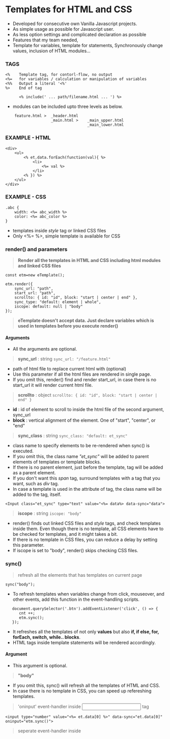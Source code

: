 # Templates for HTML and CSS

* Developed for consecutive own Vanilla Javascript projects.
* As simple usage as possible for Javascript user.
* As less option settings and complicated declaration as possible
* Features that my team needed,
* Template for variables, template for statements, Synchronously change values, inclusion of HTML modules...


### TAGS
```
<%    Template tag, for contorl-flow, no output
<%=   for variables / calculation or manipulation of variables
<%%   Output a literal '<%'
%>    End of tag

      <% include(' ... path/filename.html ... ') %>
```
* modules can be included upto three levels as below.

```
    feature.html >  _header.html
                    _main.html >    _main_upper.html
                                    _main_lower.html
```
### EXAMPLE - HTML
```
<div>
    <ul>
        <% et.data.forEach(function(val){ %>
            <li>
                <%= val %>
            </li>
        <% }) %>
    </ul>
</div>
```
### EXAMPLE - CSS
```
.abc {
    width: <%= abc_width %>
    color: <%= abc_color %>
}
```
- templates inside _style_ tag or linked CSS files
- Only <%= %>, simple template is available for CSS


### render() and parameters
> **Render all the templates in HTML and CSS including html modules and linked CSS files**
    
```
const etm=new eTemplate();

etm.render({
    sync_url: "path", 
    start_url: "path", 
    scrollto: { id: "id", block: "start | center | end" },
    sync_type: "default: element | whole",
    iscope: default: null | "body"
});
```
> **eTemplate doesn't accept data. Just declare variables which is used in templates before you execute render()**

#### **Arguments**
* All the arguments are optional.

> **sync_url** : string  `sync_url: "/feature.html"`

* path of html file to replace current html with (optional)
* Use this parameter if all the html files are rendered in single page.
* If you omit this, render() find and render start_url, in case there is no start_url it will render current html file.

> **scrollto** : object  `scrollto: { id: "id", block: "start | center | end" }`

* **id** : id of element to scroll to inside the html file of the second argument, sync_url
* **block** : vertical alignment of the element. One of "start", "center", or "end"

> **sync_class** : string  `sync_class: "default: et_sync"`
        
* class name to specify elements to be re-rendered when sync() is executed.
* If you omit this, the class name _"et_sync"_ will be added to parent elements of templates or template blocks.
* If there is no parent element, just before the template, <span> tag will be added as a parent element.
* If you don't want this _span_ tag, surround templates with a tag that you want, such as _div_ tag.
* In case a template is used in the attribute of tag, the class name will be added to the tag, itself.
```
<Input class="et_sync" type="text" value="<%= data%> data-sync="data">
```
                                                                     
> **iscope** : string  `iscope: "body"`

* render() finds out linked CSS files and _style_ tags, and check templates inside them. Even though there is no template, all CSS elements have to be checked for templates, and it might takes a bit.
* If there is no template in CSS files, you can reduce a delay by setting this parameter.
* If iscope is set to "body", render() skips checking CSS files.

### sync()
> refresh all the elements that has templates on current page
      
```
sync("body");
```

* To refresh templates when variables change from click, mouseover, and other events, add this function in the event-handling scripts.

```
   document.querySelector('.btn').addEventListener('click', () => {
      cnt ++;
      etm.sync();
   });
```
      
* It refreshes all the templates of not only **values** but also **if, if else, for, forEach, switch, while.. blocks**.
* HTML tags inside template statements will be rendered accordingly.

#### **Argument**
* This argument is optional.
    
> **"body"**
      
* If you omit this, sync() will refresh all the templates of HTML and CSS.
* In case there is no template in CSS, you can speed up refereshing templates.

> 'oninput' event-handler inside <INPUT> tag    
```    
<input type="number" value="<%= et.data[0] %>" data-sync="et.data[0]" oninput="etm.sync()">
```

> seperate event-handler inside <script> tag instead of script inside <INPUT> tag    
```
document.querySelector('input').addEventListener('input',() => { etm.sync() });
```
    
* Set an attribute "data-sync" to a variable name as above.
* Then, value of <input> tag will be input to the variable.
   
      
      
### addListener()
> declare **function addListener** as a collection of event-handlers **only of elements affected by template scripts**.
      
`function addListener() { ... event handler code ... }`

* If you want to add event-handlers to elements affected by templates scripts, like rendered tags by if, or for...
* Every time render() or sync() is executed, the rendered or refreshed elements are refreshed and lose their event-handlers.
* Event-handlers declared in addListener() will be activated automatically after render() or sync()
* **Don't insert event-handlers of other elements that are not affected by template scripts. It'll add the same event-handler to the element multiple times.**

> For other cases, see below.
      
```
etm.render()).then(() => {
    ... add event-handlers here or call a function that has event-handlers ...
});
```
